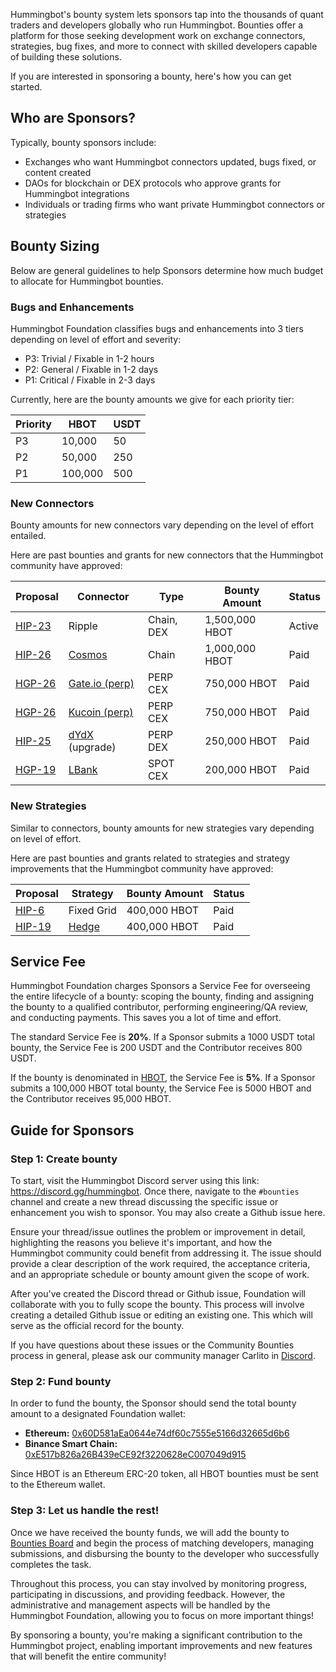 Hummingbot's bounty system lets sponsors tap into the thousands of quant traders and developers globally who run Hummingbot. Bounties offer a platform for those seeking development work on exchange connectors, strategies, bug fixes, and more to connect with skilled developers capable of building these solutions.

If you are interested in sponsoring a bounty, here's how you can get started.

## Who are Sponsors?

Typically, bounty sponsors include:

* Exchanges who want Hummingbot connectors updated, bugs fixed, or content created
* DAOs for blockchain or DEX protocols who approve grants for Hummingbot integrations
* Individuals or trading firms who want private Hummingbot connectors or strategies

## Bounty Sizing

Below are general guidelines to help Sponsors determine how much budget to allocate for Hummingbot bounties.

### Bugs and Enhancements

Hummingbot Foundation classifies bugs and enhancements into 3 tiers depending on level of effort and severity:

* P3: Trivial / Fixable in 1-2 hours
* P2: General / Fixable in 1-2 days
* P1: Critical / Fixable in 2-3 days

Currently, here are the bounty amounts we give for each priority tier:

| Priority | HBOT    | USDT |
|----------|-------- |------|
| P3       | 10,000  | 50   |
| P2       | 50,000  | 250  |
| P1       | 100,000 | 500  |

### New Connectors

Bounty amounts for new connectors vary depending on the level of effort entailed.

Here are past bounties and grants for new connectors that the Hummingbot community have approved:

| Proposal          | Connector | Type   | Bounty Amount | Status |
|-------------------|--------------------|--------|---------------|--------|
| [HIP-23](https://snapshot.org/#/hbot.eth/proposal/0x7a02f532e0452d3ce7f8b64a8a52e6bed285cc65461a1523fa0f91f2024f8c01)   | Ripple         | Chain, DEX         |    1,500,000 HBOT    |  Active     |
| [HIP-26](https://snapshot.org/#/hbot.eth/proposal/0xba85dc0b0cb184bf376ee609e506639d449af38c4408d642633a13839138c5b0)   | [Cosmos](/chains/cosmos/)             | Chain       | 1,000,000 HBOT  |  Paid      |
| [HGP-26](https://snapshot.org/#/hbot.eth/proposal/0x7a02f532e0452d3ce7f8b64a8a52e6bed285cc65461a1523fa0f91f2024f8c01)   | [Gate.io (perp)](/exchanges/gate-io-perpetual/)     | PERP CEX         | 750,000 HBOT    |  Paid       |
| [HGP-26](https://snapshot.org/#/hbot.eth/proposal/0x7a02f532e0452d3ce7f8b64a8a52e6bed285cc65461a1523fa0f91f2024f8c01)   | [Kucoin (perp)](/exchanges/kucoin-perpetual/)  | PERP CEX         | 750,000 HBOT    |  Paid       |
| [HIP-25](https://snapshot.org/#/hbot-ip.eth/proposal/0x9f6a13e17917c688bac237fb311d652a787b46843598ec46050b36ae3780624d)   | [dYdX](/exchanges/dydx-perpetual/) (upgrade) | PERP DEX | 250,000 HBOT    |  Paid       |
| [HGP-19](https://snapshot.org/#/hbot.eth/proposal/0x855cd611151ef9e44d4507d133bcc64c5119a25425720dcb83f2850098647cc0)   | [LBank](/exchanges/lbank/)              | SPOT CEX         | 200,000 HBOT    |  Paid       |


### New Strategies

Similar to connectors, bounty amounts for new strategies vary depending on level of effort.

Here are past bounties and grants related to strategies and strategy improvements that the Hummingbot community have approved:

| Proposal          | Strategy | Bounty Amount | Status |
|-------------------|--------------------|--------|---------------|
| [HIP-6](https://snapshot.org/#/hbot-ip.eth/proposal/0xaf21d826282fcc0a4d77ad0fb775c37b7a5935af1ce106686065b4336de2f83f)   | Fixed Grid   |    400,000 HBOT    |  Paid     |
| [HIP-19](https://snapshot.org/#/hbot-ip.eth/proposal/0xfd073ba4c7b4297ba202f59ece151f0f646cf11cd2b96946a7b5e89905490354)   | [Hedge](/strategies/hedge/)   |    400,000 HBOT    |  Paid     |


## Service Fee

Hummingbot Foundation charges Sponsors a Service Fee for overseeing the entire lifecycle of a bounty: scoping the bounty, finding and assigning the bounty to a qualified contributor, performing engineering/QA review, and conducting payments. This saves you a lot of time and effort.

The standard Service Fee is **20%**. If a Sponsor submits a 1000 USDT total bounty, the Service Fee is 200 USDT and the Contributor receives 800 USDT.

If the bounty is denominated in [HBOT](https://etherscan.io/token/0xe5097d9baeafb89f9bcb78c9290d545db5f9e9cb), the Service Fee is **5%**. If a Sponsor submits a 100,000 HBOT total bounty, the Service Fee is 5000 HBOT and the Contributor receives 95,000 HBOT.

## Guide for Sponsors

### Step 1: Create bounty

To start, visit the Hummingbot Discord server using this link: <https://discord.gg/hummingbot>. Once there, navigate to the `#bounties` channel and create a new thread discussing the specific issue or enhancement you wish to sponsor. You may also create a Github issue here.

Ensure your thread/issue outlines the problem or improvement in detail, highlighting the reasons you believe it's important, and how the Hummingbot community could benefit from addressing it. The issue should provide a clear description of the work required, the acceptance criteria, and an appropriate schedule or bounty amount given the scope of work.

After you've created the Discord thread or Github issue, Foundation will collaborate with you to fully scope the bounty. This process will involve creating a detailed Github issue or editing an existing one. This which will serve as the official record for the bounty.

If you have questions about these issues or the Community Bounties process in general, please ask our community manager Carlito in [Discord](https://discord.gg/hummingbot).

### Step 2: Fund bounty

In order to fund the bounty, the Sponsor should send the total bounty amount to a designated Foundation wallet:

* **Ethereum:** [0x60D581aEa0644e74df60c7555e5166d32665d6b6](https://etherscan.io/address/0x60d581aea0644e74df60c7555e5166d32665d6b6)  
* **Binance Smart Chain:** [0xE517b826a26B439eCE92f3220628eC007049d915](https://bscscan.com/address/0xe517b826a26b439ece92f3220628c007049d915)

Since HBOT is an Ethereum ERC-20 token, all HBOT bounties must be sent to the Ethereum wallet.

### Step 3: Let us handle the rest!

Once we have received the bounty funds, we will add the bounty to [Bounties Board](https://github.com/orgs/hummingbot/projects/7/views/1) and begin the process of matching developers, managing submissions, and disbursing the bounty to the developer who successfully completes the task.

Throughout this process, you can stay involved by monitoring progress, participating in discussions, and providing feedback. However, the administrative and management aspects will be handled by the Hummingbot Foundation, allowing you to focus on more important things!

By sponsoring a bounty, you're making a significant contribution to the Hummingbot project, enabling important improvements and new features that will benefit the entire community!  